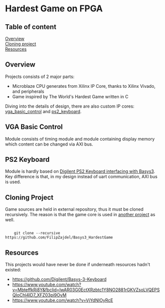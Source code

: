 # Hardest Game on FPGA

## Table of content
[Overview](#overview) <br>
[Cloning project](#cloning-project) <br>
[Resources](#resources)

## Overview

Projects consists of 2 major parts: <br> 
* Microblaze CPU generates from Xilinx IP Core, thanks to Xilinx Vivado, and peripherals
* Game inspired by The World's Hardest Game written in C

Diving into the details of design, there are also custom IP cores: [vga_basic_control](#vga-basic-control) and [ps2_keyboard](#ps2-keyboard). 

## VGA Basic Control

Module consists of timing module and module containing display memory which content can be changed via AXI bus.

## PS2 Keyboard

Module is hardly based on [Digilent PS2 Keyboard interfacing with Basys3](https://github.com/Digilent/Basys-3-Keyboard). Key difference is that, in my design instead of uart communication, AXI bus is used.

## Cloning Project

Game sources are held in external repository, thus it must be cloned recursively. The reason is that the game core is used in [another project](https://github.com/FilipZajdel/HardestGameQt) as well.

```shell

    git clone --recursive https://github.com/FilipZajdel/Basys3_HardestGame

```

## Resources

This projects would have never be done if underneath resources hadn't existed:

* https://github.com/Digilent/Basys-3-Keyboard
* https://www.youtube.com/watch?v=MbteffkRi8Y&fbclid=IwAR03G0EctXRzbtc1Y8NO2881rGKVZsoLVQEPSQIoChl4ID7_XFZ03pi9OyM
* https://www.youtube.com/watch?v=VjYdNIOyRcE